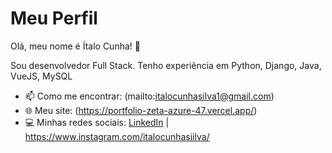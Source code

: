 # Meu Perfil

Olá, meu nome é Ítalo Cunha! 👋

Sou desenvolvedor Full Stack. Tenho experiência em Python, Django, Java, VueJS, MySQL

- 📫 Como me encontrar: (mailto:italocunhasilva1@gmail.com)
- 🌐 Meu site: (https://portfolio-zeta-azure-47.vercel.app/)
- 💻 Minhas redes sociais: [LinkedIn](https://www.linkedin.com/in/italo-cunha-b9a0062b6/) | https://www.instagram.com/italocunhasiilva/

 